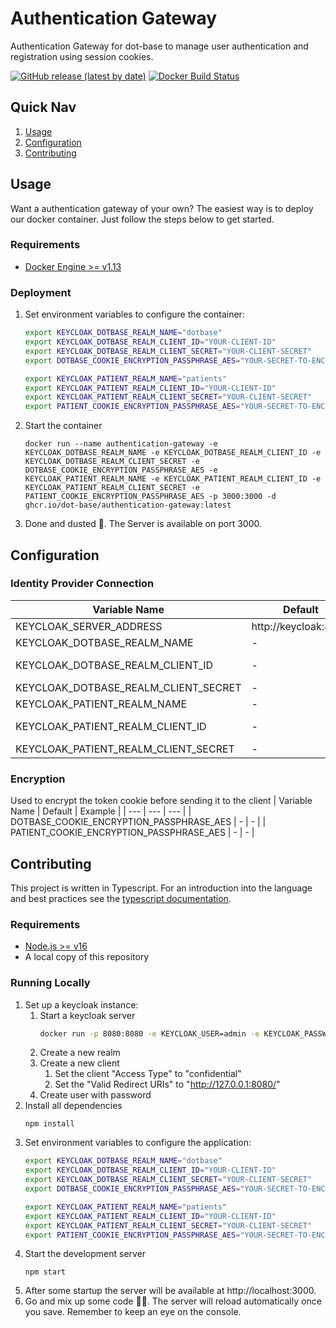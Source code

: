 # Authentication Gateway
Authentication Gateway for dot-base to manage user authentication and registration using session cookies.

[![GitHub release (latest by date)](https://img.shields.io/github/v/release/dot-base/authentication-gateway)](https://github.com/dot-base/authentication-gateway/releases)
[![Docker Build Status](https://img.shields.io/badge/We%20love-Docker-blue?style=flat&logo=Docker)](https://github.com/orgs/dot-base/packages)


## Quick Nav
1. [Usage](#Usage)
1. [Configuration](#Configuration)
1. [Contributing](#Contributing)


## Usage

Want a authentication gateway of your own? The easiest way is to deploy our docker container. Just follow the steps below to get started.

### Requirements
- [Docker Engine >= v1.13](https://www.docker.com/get-started)

### Deployment
1. Set environment variables to configure the container:
    ```sh
    export KEYCLOAK_DOTBASE_REALM_NAME="dotbase"
    export KEYCLOAK_DOTBASE_REALM_CLIENT_ID="YOUR-CLIENT-ID"
    export KEYCLOAK_DOTBASE_REALM_CLIENT_SECRET="YOUR-CLIENT-SECRET"
    export DOTBASE_COOKIE_ENCRYPTION_PASSPHRASE_AES="YOUR-SECRET-TO-ENCRYPT-THE-SESSION-COOKIE"

    export KEYCLOAK_PATIENT_REALM_NAME="patients"
    export KEYCLOAK_PATIENT_REALM_CLIENT_ID="YOUR-CLIENT-ID"
    export KEYCLOAK_PATIENT_REALM_CLIENT_SECRET="YOUR-CLIENT-SECRET"
    export PATIENT_COOKIE_ENCRYPTION_PASSPHRASE_AES="YOUR-SECRET-TO-ENCRYPT-THE-SESSION-COOKIE"

    ```
1. Start the container
    ```
    docker run --name authentication-gateway -e KEYCLOAK_DOTBASE_REALM_NAME -e KEYCLOAK_DOTBASE_REALM_CLIENT_ID -e KEYCLOAK_DOTBASE_REALM_CLIENT_SECRET -e DOTBASE_COOKIE_ENCRYPTION_PASSPHRASE_AES -e KEYCLOAK_PATIENT_REALM_NAME -e KEYCLOAK_PATIENT_REALM_CLIENT_ID -e KEYCLOAK_PATIENT_REALM_CLIENT_SECRET -e PATIENT_COOKIE_ENCRYPTION_PASSPHRASE_AES -p 3000:3000 -d ghcr.io/dot-base/authentication-gateway:latest
    ```
1. Done and dusted 🎉. The Server is available on port 3000.


## Configuration

### Identity Provider Connection
| Variable Name | Default | Example |
| --- | --- | --- |
| KEYCLOAK_SERVER_ADDRESS | http://keycloak:8080 | - |
| KEYCLOAK_DOTBASE_REALM_NAME | - | dotbase |
| KEYCLOAK_DOTBASE_REALM_CLIENT_ID | - | authentication-gateway |
| KEYCLOAK_DOTBASE_REALM_CLIENT_SECRET | - | - |
| KEYCLOAK_PATIENT_REALM_NAME | - | patients |
| KEYCLOAK_PATIENT_REALM_CLIENT_ID | - | authentication-gateway |
| KEYCLOAK_PATIENT_REALM_CLIENT_SECRET | - | - |

### Encryption
Used to encrypt the token cookie before sending it to the client
| Variable Name | Default | Example |
| --- | --- | --- |
| DOTBASE_COOKIE_ENCRYPTION_PASSPHRASE_AES | - | - |
| PATIENT_COOKIE_ENCRYPTION_PASSPHRASE_AES | - | - |

## Contributing

This project is written in Typescript. For an introduction into the language and best practices see the [typescript documentation](https://www.typescriptlang.org/docs/home.html).

### Requirements
- [Node.js >= v16](https://nodejs.org/en/)
- A local copy of this repository

### Running Locally
1. Set up a keycloak instance:
    1. Start a keycloak server
        ```sh
        docker run -p 8080:8080 -e KEYCLOAK_USER=admin -e KEYCLOAK_PASSWORD=admin quay.io/keycloak/keycloak:15.0.2
        ```
    1. Create a new realm
    1. Create a new client
        1. Set the client "Access Type" to "confidential"
        1. Set the "Valid Redirect URIs" to "http://127.0.0.1:8080/"
    1. Create user with password
1. Install all dependencies
    ```
    npm install
    ```
1. Set environment variables to configure the application:
    ```sh  
    export KEYCLOAK_DOTBASE_REALM_NAME="dotbase"
    export KEYCLOAK_DOTBASE_REALM_CLIENT_ID="YOUR-CLIENT-ID"
    export KEYCLOAK_DOTBASE_REALM_CLIENT_SECRET="YOUR-CLIENT-SECRET"
    export DOTBASE_COOKIE_ENCRYPTION_PASSPHRASE_AES="YOUR-SECRET-TO-ENCRYPT-THE-SESSION-COOKIE"

    export KEYCLOAK_PATIENT_REALM_NAME="patients"
    export KEYCLOAK_PATIENT_REALM_CLIENT_ID="YOUR-CLIENT-ID"
    export KEYCLOAK_PATIENT_REALM_CLIENT_SECRET="YOUR-CLIENT-SECRET"
    export PATIENT_COOKIE_ENCRYPTION_PASSPHRASE_AES="YOUR-SECRET-TO-ENCRYPT-THE-SESSION-COOKIE"
    ```
1. Start the development server
    ```
    npm start
    ```
1. After some startup the server will be available at http://localhost:3000.
1. Go and mix up some code 👩‍💻. The server will reload automatically once you save. Remember to keep an eye on the console.

